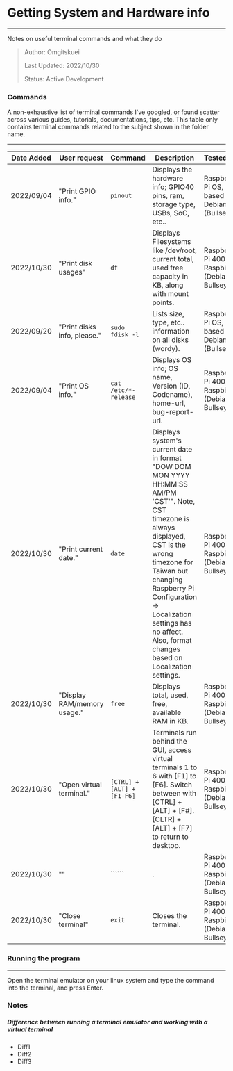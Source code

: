 # Getting System and Hardware info
---
Notes on useful terminal commands and what they do

> Author: Omgitskuei
> 
> Last Updated: 2022/10/30
> 
> Status: Active Development

### Commands
A non-exhaustive list of terminal commands I've googled, or found scatter across various guides, tutorials, documentations, tips, etc. This table only contains terminal commands related to the subject shown in the folder name.


---
| Date Added | User request | Command | Description | Tested on |
| ------ | ------ | ------ | ------ | ------ |
| 2022/09/04 | "Print GPIO info." | ```pinout``` | Displays the hardware info; GPIO40 pins, ram, storage type, USBs, SoC, etc.. | Raspberry Pi OS, based on Debian (Bullseye) |
| 2022/10/30 | "Print disk usages" | ```df``` | Displays Filesystems like /dev/root, current total, used free capacity in KB, along with mount points. | Raspberry Pi 400, Raspbian (Debian, Bullseye) |
| 2022/09/20 | "Print disks info, please." | ```sudo fdisk -l``` | Lists size, type, etc.. information on all disks (wordy). | Raspberry Pi OS, based on Debian (Bullseye) |
| 2022/09/04 | "Print OS info." | ```cat /etc/*-release``` | Displays OS info; OS name, Version (ID, Codename), home-url, bug-report-url. | Raspberry Pi 400, Raspbian (Debian, Bullseye) |
| 2022/10/30 | "Print current date." | ```date``` | Displays system's current date in format "DOW DOM MON YYYY HH:MM:SS AM/PM 'CST'". Note, CST timezone is always displayed, CST is the wrong timezone for Taiwan but changing Raspberry Pi Configuration -> Localization settings has no affect. Also, format changes based on Localization settings. | Raspberry Pi 400, Raspbian (Debian, Bullseye) |
| 2022/10/30 | "Display RAM/memory usage." | ```free``` | Displays total, used, free, available RAM in KB. | Raspberry Pi 400, Raspbian (Debian, Bullseye) |
| 2022/10/30 | "Open virtual terminal." | ```[CTRL] + [ALT] + [F1-F6]``` | Terminals run behind the GUI, access virtual terminals 1 to 6 with [F1] to [F6]. Switch between with [CTRL] + [ALT] + [F#]. [CLTR] + [ALT] + [F7] to return to desktop. | Raspberry Pi 400, Raspbian (Debian, Bullseye) |
| 2022/10/30 | "" | `````` | . | Raspberry Pi 400, Raspbian (Debian, Bullseye) |
| 2022/10/30 | "Close terminal" | ```exit``` | Closes the terminal. | Raspberry Pi 400, Raspbian (Debian, Bullseye) |


### Running the program
---
Open the terminal emulator on your linux system and type the command into the terminal, and press Enter.


### Notes

##### Difference between running a terminal emulator and working with a virtual terminal
- Diff1
- Diff2
- Diff3
